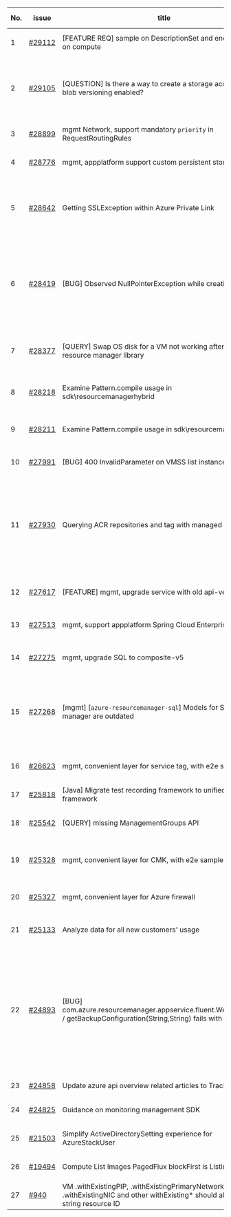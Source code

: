 | No. | issue | title | labels | assignees | bot advice | created date |
| ------ | ------ | ------ | ------ | ------ | ------ | :-----: |
|1|[#29112](https://github.com/Azure/azure-sdk-for-java/issues/29112)|[FEATURE REQ] sample on DescriptionSet and encrypted VM on compute|Mgmt, Mgmt - Track 2|XiaofeiCao||2022-05-27|
|2|[#29105](https://github.com/Azure/azure-sdk-for-java/issues/29105)|[QUESTION] Is there a way to create a storage account with blob versioning enabled?|question, Storage, Mgmt, customer-reported, Mgmt - Track 2|XiaofeiCao|new comment|2022-05-26|
|3|[#28899](https://github.com/Azure/azure-sdk-for-java/issues/28899)|mgmt Network, support mandatory `priority` in RequestRoutingRules|Mgmt, Mgmt - Track 2|XiaofeiCao||2022-05-17|
|4|[#28776](https://github.com/Azure/azure-sdk-for-java/issues/28776)|mgmt, appplatform support custom persistent storage|Mgmt, Mgmt - Track 2|XiaofeiCao||2022-05-11|
|5|[#28642](https://github.com/Azure/azure-sdk-for-java/issues/28642)|Getting SSLException within Azure Private Link|question, Mgmt, customer-reported, needs-team-attention|weidongxu-microsoft||2022-05-04|
|6|[#28419](https://github.com/Azure/azure-sdk-for-java/issues/28419)|[BUG] Observed NullPointerException while creating VM|question, ARM, Compute - VM, Mgmt, customer-reported, needs-team-attention|XiaofeiCao||2022-04-20|
|7|[#28377](https://github.com/Azure/azure-sdk-for-java/issues/28377)|[QUERY] Swap OS disk for a VM not working after migrating to resource manager library|question, ARM, Mgmt, customer-reported|XiaofeiCao|new comment|2022-04-19|
|8|[#28218](https://github.com/Azure/azure-sdk-for-java/issues/28218)|Examine Pattern.compile usage in sdk\resourcemanagerhybrid|ARM, Mgmt, Mgmt - Track 2|XiaofeiCao|new issue|2022-04-11|
|9|[#28211](https://github.com/Azure/azure-sdk-for-java/issues/28211)|Examine Pattern.compile usage in sdk\resourcemanager|ARM, Mgmt, Mgmt - Track 2|XiaofeiCao|new comment|2022-04-11|
|10|[#27991](https://github.com/Azure/azure-sdk-for-java/issues/27991)|[BUG] 400 InvalidParameter on VMSS list instances|Mgmt, Mgmt - Track 2|weidongxu-microsoft||2022-04-01|
|11|[#27930](https://github.com/Azure/azure-sdk-for-java/issues/27930)|Querying ACR repositories and tag with managed identity|question, Container Registry, Service Attention, Mgmt, customer-reported, needs-team-attention|weidongxu-microsoft||2022-03-29|
|12|[#27617](https://github.com/Azure/azure-sdk-for-java/issues/27617)|[FEATURE] mgmt, upgrade service with old api-version|Mgmt, Mgmt - Track 2, planning|weidongxu-microsoft||2022-03-11|
|13|[#27513](https://github.com/Azure/azure-sdk-for-java/issues/27513)|mgmt, support appplatform Spring Cloud Enterprise tier|Mgmt, Mgmt - Track 2|XiaofeiCao||2022-03-08|
|14|[#27275](https://github.com/Azure/azure-sdk-for-java/issues/27275)|mgmt, upgrade SQL to composite-v5|Mgmt, Mgmt - Track 2, planning|weidongxu-microsoft||2022-02-24|
|15|[#27268](https://github.com/Azure/azure-sdk-for-java/issues/27268)|[mgmt] [`azure-resourcemanager-sql`] Models for SQL resource manager are outdated|question, ARM, SQL, Mgmt, customer-reported, needs-team-attention|weidongxu-microsoft||2022-02-23|
|16|[#26623](https://github.com/Azure/azure-sdk-for-java/issues/26623)|mgmt, convenient layer for service tag, with e2e samples|Mgmt, Mgmt - Track 2, planning|weidongxu-microsoft||2022-01-21|
|17|[#25818](https://github.com/Azure/azure-sdk-for-java/issues/25818)|[Java] Migrate test recording framework to unified test framework|Mgmt, MQ|haolingdong-msft|new issue|2021-12-06|
|18|[#25542](https://github.com/Azure/azure-sdk-for-java/issues/25542)|[QUERY] missing ManagementGroups API|question, Mgmt, customer-reported|weidongxu-microsoft||2021-11-19|
|19|[#25328](https://github.com/Azure/azure-sdk-for-java/issues/25328)|mgmt, convenient layer for CMK, with e2e samples|Mgmt, Mgmt - Track 2, planning|weidongxu-microsoft||2021-11-11|
|20|[#25327](https://github.com/Azure/azure-sdk-for-java/issues/25327)|mgmt, convenient layer for Azure firewall|Mgmt, Mgmt - Track 2, planning|weidongxu-microsoft||2021-11-11|
|21|[#25133](https://github.com/Azure/azure-sdk-for-java/issues/25133)|Analyze data for all new customers' usage|Mgmt, Mgmt - Track 2|haolingdong-msft||2021-11-02|
|22|[#24893](https://github.com/Azure/azure-sdk-for-java/issues/24893)|[BUG] com.azure.resourcemanager.appservice.fluent.WebAppsClient / getBackupConfiguration(String,String) fails with Reader role|question, App Services, Service Attention, Mgmt, customer-reported, Web Apps, Mgmt - Track 2, needs-team-attention|weidongxu-microsoft||2021-10-19|
|23|[#24858](https://github.com/Azure/azure-sdk-for-java/issues/24858)|Update azure api overview related articles to Track2|Mgmt|XiaofeiCao||2021-10-18|
|24|[#24825](https://github.com/Azure/azure-sdk-for-java/issues/24825)|Guidance on monitoring management SDK|Mgmt, Epic, planning|weidongxu-microsoft||2021-10-15|
|25|[#21503](https://github.com/Azure/azure-sdk-for-java/issues/21503)|Simplify ActiveDirectorySetting experience for AzureStackUser|Mgmt, Mgmt - Track 2|weidongxu-microsoft||2021-05-14|
|26|[#19494](https://github.com/Azure/azure-sdk-for-java/issues/19494)|Compute List Images PagedFlux blockFirst is Listing All Pages|bug, Compute, Mgmt|weidongxu-microsoft||2021-02-26|
|27|[#940](https://github.com/Azure/azure-sdk-for-java/issues/940)|VM .withExistingPIP, .withExistingPrimaryNetwork, .withExistingNIC and other withExisting* should also accept a string resource ID|Mgmt, feature-request|XiaofeiCao||2016-07-06|
